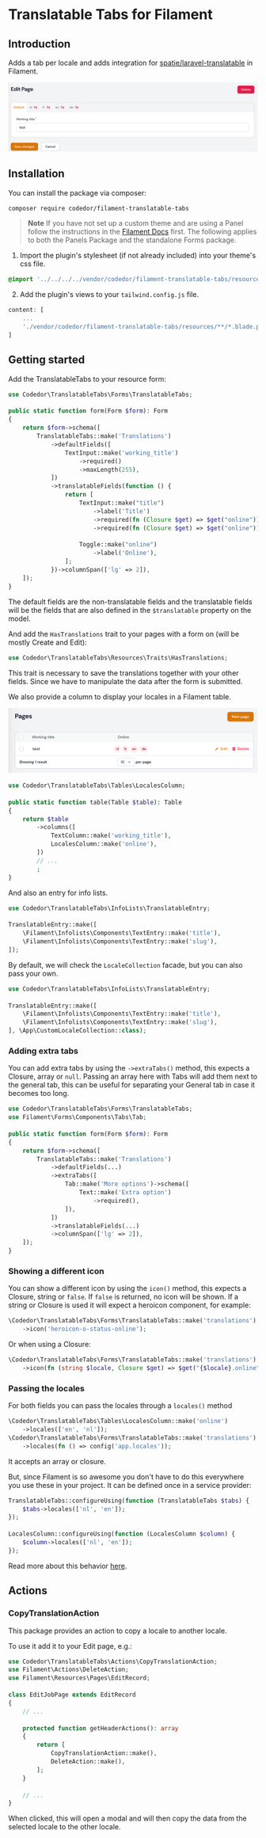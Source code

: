 # Translatable Tabs for Filament

## Introduction

Adds a tab per locale and adds integration for [spatie/laravel-translatable](https://spatie.be/docs/laravel-translatable/v6/introduction) in Filament.

![translatable-tabs.png](translatable-tabs.png)

## Installation

You can install the package via composer:

```bash
composer require codedor/filament-translatable-tabs
```

> **Note**
> If you have not set up a custom theme and are using a Panel follow the instructions in the [Filament Docs](https://filamentphp.com/docs/3.x/panels/themes#creating-a-custom-theme) first. The following applies to both the Panels Package and the standalone Forms package.

1. Import the plugin's stylesheet (if not already included) into your theme's css file.

```css
@import '../../../../vendor/codedor/filament-translatable-tabs/resources/css/plugin.css';
```

2. Add the plugin's views to your `tailwind.config.js` file.

```js
content: [
    ...
    './vendor/codedor/filament-translatable-tabs/resources/**/*.blade.php',
]
```


## Getting started

Add the TranslatableTabs to your resource form:

```php
use Codedor\TranslatableTabs\Forms\TranslatableTabs;

public static function form(Form $form): Form
{
    return $form->schema([
        TranslatableTabs::make('Translations')
            ->defaultFields([
                TextInput::make('working_title')
                    ->required()
                    ->maxLength(255),
            ])
            ->translatableFields(function () {
                return [
                    TextInput::make("title")
                        ->label('Title')
                        ->required(fn (Closure $get) => $get("online")),
                        ->required(fn (Closure $get) => $get("online")),
    
                    Toggle::make("online")
                        ->label('Online'),
                ];
            })->columnSpan(['lg' => 2]),
    ]);
}
```

The default fields are the non-translatable fields and the translatable fields will be the fields that are also defined in the `$translatable` property on the model.

And add the `HasTranslations` trait to your pages with a form on (will be mostly Create and Edit):

```php
use Codedor\TranslatableTabs\Resources\Traits\HasTranslations;
```

This trait is necessary to save the translations together with your other fields. Since we have to manipulate the data after the form is submitted.

We also provide a column to display your locales in a Filament table.

![locales-column.png](locales-column.png)

```php
use Codedor\TranslatableTabs\Tables\LocalesColumn;

public static function table(Table $table): Table
{
    return $table
        ->columns([
            TextColumn::make('working_title'),
            LocalesColumn::make('online'),
        ])
        // ...
        ;
}
```

And also an entry for info lists.

```php
use Codedor\TranslatableTabs\InfoLists\TranslatableEntry;

TranslatableEntry::make([
    \Filament\Infolists\Components\TextEntry::make('title'),
    \Filament\Infolists\Components\TextEntry::make('slug'),
]);
```

By default, we will check the `LocaleCollection` facade, but you can also pass your own.

```php
use Codedor\TranslatableTabs\InfoLists\TranslatableEntry;

TranslatableEntry::make([
    \Filament\Infolists\Components\TextEntry::make('title'),
    \Filament\Infolists\Components\TextEntry::make('slug'),
], \App\CustomLocaleCollection::class);
```

### Adding extra tabs

You can add extra tabs by using the `->extraTabs()` method, this expects a Closure, array or `null`.
Passing an array here with Tabs will add them next to the general tab, this can be useful for separating your General tab in case it becomes too long.

```php
use Codedor\TranslatableTabs\Forms\TranslatableTabs;
use Filament\Forms\Components\Tabs\Tab;

public static function form(Form $form): Form
{
    return $form->schema([
        TranslatableTabs::make('Translations')
            ->defaultFields(...)
            ->extraTabs([
                Tab::make('More options')->schema([
                    Text::make('Extra option')
                        ->required(), 
                ]),
            ])
            ->translatableFields(...)
            ->columnSpan(['lg' => 2]),
    ]);
}
```

### Showing a different icon

You can show a different icon by using the `icon()` method, this expects a Closure, string or `false`.
If `false` is returned, no icon will be shown. If a string or Closure is used it will expect a heroicon component, for example:

```php
\Codedor\TranslatableTabs\Forms\TranslatableTabs::make('translations')
    ->icon('heroicon-o-status-online');
```

Or when using a Closure:

```php
\Codedor\TranslatableTabs\Forms\TranslatableTabs::make('translations')
    ->icon(fn (string $locale, Closure $get) => $get("{$locale}.online") ? 'heroicon-o-status-online' : 'heroicon-o-status-offline');
```

### Passing the locales

For both fields you can pass the locales through a `locales()` method

```php
\Codedor\TranslatableTabs\Tables\LocalesColumn::make('online')
    ->locales(['en', 'nl']);
\Codedor\TranslatableTabs\Forms\TranslatableTabs::make('translations')
    ->locales(fn () => config('app.locales'));
```

It accepts an array or closure.

But, since Filament is so awesome you don't have to do this everywhere you use these in your project.
It can be defined once in a service provider:

```php
TranslatableTabs::configureUsing(function (TranslatableTabs $tabs) {
    $tabs->locales(['nl', 'en']);
});

LocalesColumn::configureUsing(function (LocalesColumn $column) {
    $column->locales(['nl', 'en']);
});
```

Read more about this behavior [here](https://filamentphp.com/docs/3.x/forms/fields/getting-started#global-settings).

## Actions

### CopyTranslationAction

This package provides an action to copy a locale to another locale.

To use it add it to your Edit page, e.g.:

```php
use Codedor\TranslatableTabs\Actions\CopyTranslationAction;
use Filament\Actions\DeleteAction;
use Filament\Resources\Pages\EditRecord;

class EditJobPage extends EditRecord
{
    // ...
    
    protected function getHeaderActions(): array
    {
        return [
            CopyTranslationAction::make(),
            DeleteAction::make(),
        ];
    }
    
    // ...
}
```

When clicked, this will open a modal and will then copy the data from the selected locale to the other locale.

